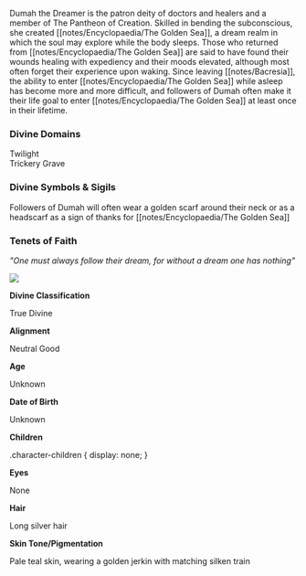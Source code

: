 Dumah the Dreamer is the patron deity of doctors and healers and a member of The Pantheon of Creation. Skilled in bending the subconscious, she created [[notes/Encyclopaedia/The Golden Sea]], a dream realm in which the soul may explore while the body sleeps. Those who returned from [[notes/Encyclopaedia/The Golden Sea]] are said to have found their wounds healing with expediency and their moods elevated, although most often forget their experience upon waking. Since leaving [[notes/Bacresia]], the ability to enter [[notes/Encyclopaedia/The Golden Sea]] while asleep has become more and more difficult, and followers of Dumah often make it their life goal to enter [[notes/Encyclopaedia/The Golden Sea]] at least once in their lifetime.

### Divine Domains

Twilight  
Trickery
Grave

### Divine Symbols & Sigils

Followers of Dumah will often wear a golden scarf around their neck or as a headscarf as a sign of thanks for [[notes/Encyclopaedia/The Golden Sea]]

### Tenets of Faith

_"One must always follow their dream, for without a dream one has nothing"_

![](assets/Dumah.jpg)

**Divine Classification**

True Divine

**Alignment**

Neutral Good

**Age**

Unknown

**Date of Birth**

Unknown

**Children**

.character-children { display: none; }

**Eyes**

None

**Hair**

Long silver hair

**Skin Tone/Pigmentation**

Pale teal skin, wearing a golden jerkin with matching silken train